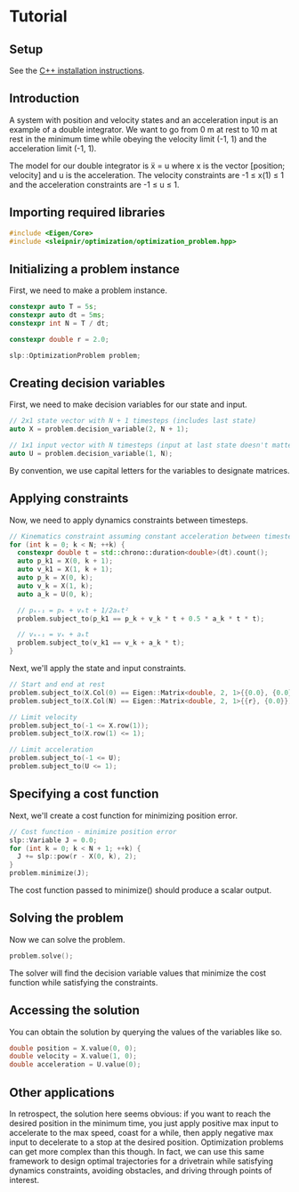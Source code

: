 # Tutorial

## Setup

See the
[C++ installation instructions](https://sleipnirgroup.github.io/Sleipnir/index.html#autotoc_md2).

## Introduction

A system with position and velocity states and an acceleration input is an
example of a double integrator. We want to go from 0 m at rest to 10 m at rest
in the minimum time while obeying the velocity limit (-1, 1) and the
acceleration limit (-1, 1).

The model for our double integrator is ẍ = u where x is the vector [position;
velocity] and u is the acceleration. The velocity constraints are -1 ≤ x(1) ≤ 1
and the acceleration constraints are -1 ≤ u ≤ 1.

## Importing required libraries

```cpp
#include <Eigen/Core>
#include <sleipnir/optimization/optimization_problem.hpp>
```

## Initializing a problem instance

First, we need to make a problem instance.

```cpp
constexpr auto T = 5s;
constexpr auto dt = 5ms;
constexpr int N = T / dt;

constexpr double r = 2.0;

slp::OptimizationProblem problem;
```

## Creating decision variables

First, we need to make decision variables for our state and input.

```cpp
// 2x1 state vector with N + 1 timesteps (includes last state)
auto X = problem.decision_variable(2, N + 1);

// 1x1 input vector with N timesteps (input at last state doesn't matter)
auto U = problem.decision_variable(1, N);
```

By convention, we use capital letters for the variables to designate
matrices.

## Applying constraints

Now, we need to apply dynamics constraints between timesteps.

```cpp
// Kinematics constraint assuming constant acceleration between timesteps
for (int k = 0; k < N; ++k) {
  constexpr double t = std::chrono::duration<double>(dt).count();
  auto p_k1 = X(0, k + 1);
  auto v_k1 = X(1, k + 1);
  auto p_k = X(0, k);
  auto v_k = X(1, k);
  auto a_k = U(0, k);

  // pₖ₊₁ = pₖ + vₖt + 1/2aₖt²
  problem.subject_to(p_k1 == p_k + v_k * t + 0.5 * a_k * t * t);

  // vₖ₊₁ = vₖ + aₖt
  problem.subject_to(v_k1 == v_k + a_k * t);
}
```

Next, we'll apply the state and input constraints.

```cpp
// Start and end at rest
problem.subject_to(X.Col(0) == Eigen::Matrix<double, 2, 1>{{0.0}, {0.0}});
problem.subject_to(X.Col(N) == Eigen::Matrix<double, 2, 1>{{r}, {0.0}});

// Limit velocity
problem.subject_to(-1 <= X.row(1));
problem.subject_to(X.row(1) <= 1);

// Limit acceleration
problem.subject_to(-1 <= U);
problem.subject_to(U <= 1);
```

## Specifying a cost function

Next, we'll create a cost function for minimizing position error.

```cpp
// Cost function - minimize position error
slp::Variable J = 0.0;
for (int k = 0; k < N + 1; ++k) {
  J += slp::pow(r - X(0, k), 2);
}
problem.minimize(J);
```

The cost function passed to minimize() should produce a scalar output.

## Solving the problem

Now we can solve the problem.

```cpp
problem.solve();
```

The solver will find the decision variable values that minimize the cost
function while satisfying the constraints.

## Accessing the solution

You can obtain the solution by querying the values of the variables like so.

```cpp
double position = X.value(0, 0);
double velocity = X.value(1, 0);
double acceleration = U.value(0);
```

## Other applications

In retrospect, the solution here seems obvious: if you want to reach the desired
position in the minimum time, you just apply positive max input to accelerate to
the max speed, coast for a while, then apply negative max input to decelerate to
a stop at the desired position. Optimization problems can get more complex than
this though. In fact, we can use this same framework to design optimal
trajectories for a drivetrain while satisfying dynamics constraints, avoiding
obstacles, and driving through points of interest.
